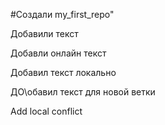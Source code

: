 #Создали my_first_repo" 

Добавили текст

Добавли онлайн текст


Добавил текст локально

ДО\обавил текст для новой ветки


Add local conflict
